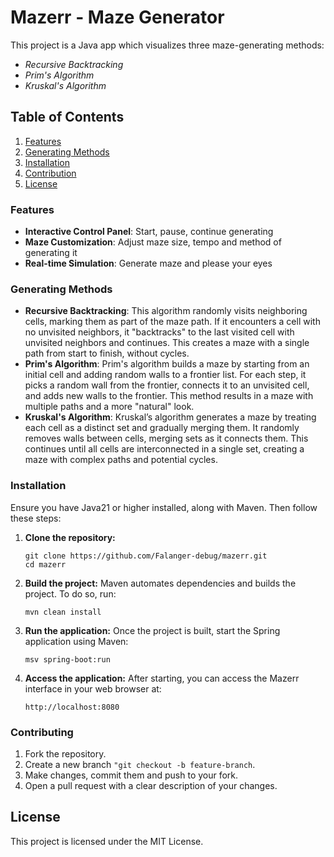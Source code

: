 # Mazerr - Maze Generator
This project is a Java app which visualizes three maze-generating methods:
- *Recursive Backtracking*
- *Prim's Algorithm*
- *Kruskal's Algorithm*
## Table of Contents
1. [Features](#features)
2. [Generating Methods](#generating-methods)
3. [Installation](#installation)
4. [Contribution](#contributing)
5. [License](#license)


### Features
- **Interactive Control Panel**: Start, pause, continue generating
- **Maze Customization**: Adjust maze size, tempo and method of generating it
- **Real-time Simulation**: Generate maze and please your eyes
### Generating Methods
- **Recursive Backtracking**:
  This algorithm randomly visits neighboring cells, marking them as part of the maze path. If it encounters a cell with no unvisited neighbors, it "backtracks" to the last visited cell with unvisited neighbors and continues. This creates a maze with a single path from start to finish, without cycles.
- **Prim's Algorithm**:
  Prim's algorithm builds a maze by starting from an initial cell and adding random walls to a frontier list. For each step, it picks a random wall from the frontier, connects it to an unvisited cell, and adds new walls to the frontier. This method results in a maze with multiple paths and a more "natural" look.
- **Kruskal's Algorithm**:
  Kruskal’s algorithm generates a maze by treating each cell as a distinct set and gradually merging them. It randomly removes walls between cells, merging sets as it connects them. This continues until all cells are interconnected in a single set, creating a maze with complex paths and potential cycles.
### Installation
Ensure you have Java21 or higher installed, along with Maven. Then follow these steps:
1. **Clone the repository:**
   ```
   git clone https://github.com/Falanger-debug/mazerr.git
   cd mazerr
   ```
2. **Build the project:** Maven automates dependencies and builds the project. To do so, run:
   ```
   mvn clean install
   ```
3. **Run the application:** Once the project is built, start the Spring application using Maven:
   ```
   msv spring-boot:run
   ```
4. **Access the application:** After starting, you can access the Mazerr interface in your web browser at:
   ```
   http://localhost:8080
   ```
### Contributing
1. Fork the repository.
2. Create a new branch ```"git checkout -b feature-branch```.
3. Make changes, commit them and push to your fork.
4. Open a pull request with a clear description of your changes.
## License
This project is licensed under the MIT License.
   

